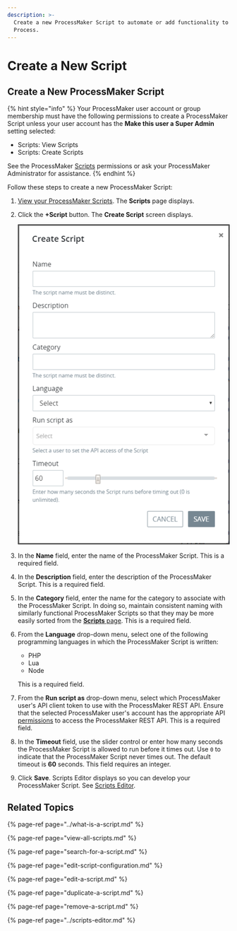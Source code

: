 ```yaml
---
description: >-
  Create a new ProcessMaker Script to automate or add functionality to any
  Process.
---
```


# Create a New Script

## Create a New ProcessMaker Script

{% hint style="info" %}
Your ProcessMaker user account or group membership must have the following permissions to create a ProcessMaker Script unless your user account has the **Make this user a Super Admin** setting selected:

* Scripts: View Scripts
* Scripts: Create Scripts

See the ProcessMaker [Scripts](../../../processmaker-administration/permission-descriptions-for-users-and-groups.md#scripts) permissions or ask your ProcessMaker Administrator for assistance.
{% endhint %}

Follow these steps to create a new ProcessMaker Script:

1. [View your ProcessMaker Scripts](view-all-scripts.md). The **Scripts** page displays.
2. Click the **+Script** button. The **Create Script** screen displays.  

   ![](../../../.gitbook/assets/add-a-script-screen-processes.png)

3. In the **Name** field, enter the name of the ProcessMaker Script. This is a required field.
4. In the **Description** field, enter the description of the ProcessMaker Script. This is a required field.
5. In the **Category** field, enter the name for the category to associate with the ProcessMaker Script. In doing so, maintain consistent naming with similarly functional ProcessMaker Scripts so that they may be more easily sorted from the [**Scripts** page](view-all-scripts.md#view-all-processmaker-scripts). This is a required field.
6. From the **Language** drop-down menu, select one of the following programming languages in which the ProcessMaker Script is written:

   * PHP
   * Lua
   * Node

   This is a required field.

7. From the **Run script as** drop-down menu, select which ProcessMaker user's API client token to use with the ProcessMaker REST API. Ensure that the selected ProcessMaker user's account has the appropriate API [permissions](../../../processmaker-administration/permission-descriptions-for-users-and-groups.md) to access the ProcessMaker REST API. This is a required field.
8. In the **Timeout** field, use the slider control or enter how many seconds the ProcessMaker Script is allowed to run before it times out. Use `0` to indicate that the ProcessMaker Script never times out. The default timeout is **60** seconds. This field requires an integer.
9. Click **Save**. Scripts Editor displays so you can develop your ProcessMaker Script. See [Scripts Editor](../scripts-editor.md).

## Related Topics

{% page-ref page="../what-is-a-script.md" %}

{% page-ref page="view-all-scripts.md" %}

{% page-ref page="search-for-a-script.md" %}

{% page-ref page="edit-script-configuration.md" %}

{% page-ref page="edit-a-script.md" %}

{% page-ref page="duplicate-a-script.md" %}

{% page-ref page="remove-a-script.md" %}

{% page-ref page="../scripts-editor.md" %}

